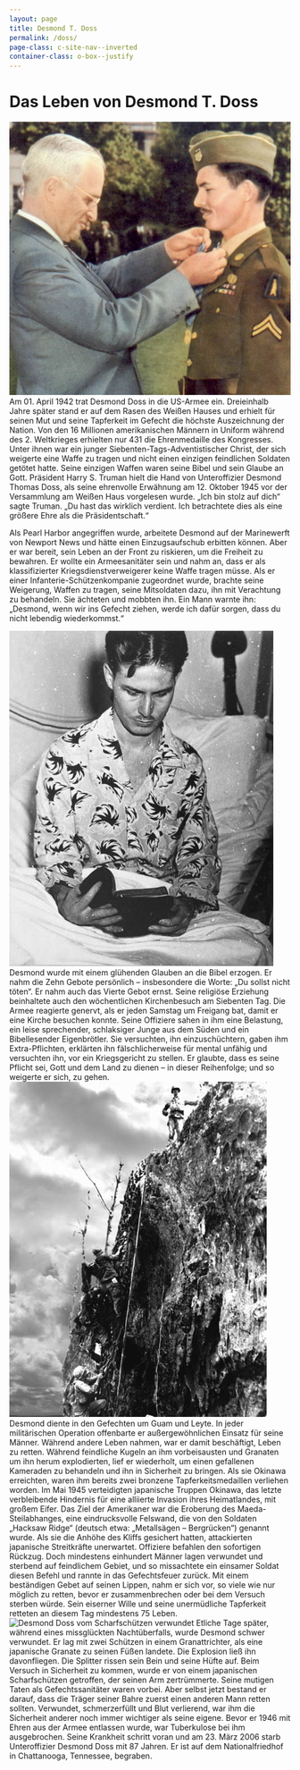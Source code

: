 ```yaml
---
layout: page
title: Desmond T. Doss
permalink: /doss/
page-class: c-site-nav--inverted
container-class: o-box--justify
---
```


# Das Leben von Desmond T. Doss

<img class="u-img u-img--left u-1/3@tablet" src="/assets/img/doss-medal-of-honor.jpg" alt="Desmond Doss bei der verleihung der Medal of Honor">
Am 01. April 1942 trat Desmond Doss in die US-Armee ein. Dreieinhalb Jahre später stand er auf dem Rasen des Weißen Hauses und erhielt für seinen Mut und seine Tapferkeit im Gefecht die höchste Auszeichnung der Nation. Von den 16 Millionen amerikanischen Männern in Uniform während des 2. Weltkrieges erhielten nur 431 die Ehrenmedaille des Kongresses. Unter ihnen war ein junger Siebenten-Tags-Adventistischer Christ, der sich weigerte eine Waffe zu tragen und nicht einen einzigen feindlichen Soldaten getötet hatte. Seine einzigen Waffen waren seine Bibel und sein Glaube an Gott. Präsident Harry S. Truman hielt die Hand von Unteroffizier Desmond Thomas Doss, als seine ehrenvolle Erwähnung am 12. Oktober 1945 vor der Versammlung am Weißen Haus vorgelesen wurde. „Ich bin stolz auf dich“ sagte Truman. „Du hast das wirklich verdient. Ich betrachtete dies als eine größere Ehre als die Präsidentschaft.“

Als Pearl Harbor angegriffen wurde, arbeitete Desmond auf der Marinewerft von Newport News und hätte einen Einzugsaufschub erbitten können. Aber er war bereit, sein Leben an der Front zu riskieren, um die Freiheit zu bewahren. Er wollte ein Armeesanitäter sein und nahm an, dass er als klassifizierter Kriegsdienstverweigerer keine Waffe tragen müsse. Als er einer Infanterie-Schützenkompanie zugeordnet wurde, brachte seine Weigerung, Waffen zu tragen, seine Mitsoldaten dazu, ihn mit Verachtung zu behandeln. Sie ächteten und mobbten ihn. Ein Mann warnte ihn: „Desmond, wenn wir ins Gefecht ziehen, werde ich dafür sorgen, dass du nicht lebendig wiederkommst.“

<img class="u-img u-img--right u-1/3@tablet" src="/assets/img/doss-glaube-bibel.jpg" alt="Desmond Doss mit seiner Bibel">
Desmond wurde mit einem glühenden Glauben an die Bibel erzogen. Er nahm die Zehn Gebote persönlich – insbesondere die Worte: „Du sollst nicht töten“. Er nahm auch das Vierte Gebot ernst. Seine religiöse Erziehung beinhaltete auch den wöchentlichen Kirchenbesuch am Siebenten Tag. Die Armee reagierte genervt, als er jeden Samstag um Freigang bat, damit er eine Kirche besuchen konnte. Seine Offiziere sahen in ihm eine Belastung, ein leise sprechender, schlaksiger Junge aus dem Süden und ein Bibellesender Eigenbrötler. Sie versuchten, ihn einzuschüchtern, gaben ihm Extra-Pflichten, erklärten ihn fälschlicherweise für mental unfähig und versuchten ihn, vor ein Kriegsgericht zu stellen. Er glaubte, dass es seine Pflicht sei, Gott und dem Land zu dienen – in dieser Reihenfolge; und so weigerte er sich, zu gehen.

<img class="u-img u-img--left u-1/3@tablet" src="/assets/img/doss-hacksaw-ridge.jpg" alt="Desmond Doss in der Schlacht von Okinawa">
Desmond diente in den Gefechten um Guam und Leyte. In jeder militärischen Operation offenbarte er außergewöhnlichen Einsatz für seine Männer. Während andere Leben nahmen, war er damit beschäftigt, Leben zu retten. Während feindliche Kugeln an ihm vorbeisausten und Granaten um ihn herum explodierten, lief er wiederholt, um einen gefallenen Kameraden zu behandeln und ihn in Sicherheit zu bringen. Als sie Okinawa erreichten, waren ihm bereits zwei bronzene Tapferkeitsmedaillen verliehen worden.
Im Mai 1945 verteidigten japanische Truppen Okinawa, das letzte verbleibende Hindernis für eine alliierte Invasion ihres Heimatlandes, mit großem Eifer. Das Ziel der Amerikaner war die Eroberung des Maeda-Steilabhanges, eine eindrucksvolle Felswand, die von den Soldaten „Hacksaw Ridge“ (deutsch etwa: „Metallsägen – Bergrücken“) genannt wurde. Als sie die Anhöhe des Kliffs gesichert hatten, attackierten japanische Streitkräfte unerwartet. Offiziere befahlen den sofortigen Rückzug. Doch mindestens einhundert Männer lagen verwundet und sterbend auf feindlichem Gebiet, und so missachtete ein einsamer Soldat diesen Befehl und rannte in das Gefechtsfeuer zurück. Mit einem beständigen Gebet auf seinen Lippen, nahm er sich vor, so viele wie nur möglich zu retten, bevor er zusammenbrechen oder bei dem Versuch sterben würde. Sein eiserner Wille und seine unermüdliche Tapferkeit retteten an diesem Tag mindestens 75 Leben.

<img class="u-img u-img--right u-1/4@tablet" src="/assets/img/doss-verwundet.jpg" alt="Desmond Doss vom Scharfschützen verwundet">
Etliche Tage später, während eines missglückten Nachtüberfalls, wurde Desmond schwer verwundet. Er lag mit zwei Schützen in einem Granattrichter, als eine japanische Granate zu seinen Füßen landete. Die Explosion ließ ihn davonfliegen. Die Splitter rissen sein Bein und seine Hüfte auf. Beim Versuch in Sicherheit zu kommen, wurde er von einem japanischen Scharfschützen getroffen, der seinen Arm zertrümmerte. Seine mutigen Taten als Gefechtssanitäter waren vorbei. Aber selbst jetzt bestand er darauf, dass die Träger seiner Bahre zuerst einen anderen Mann retten sollten. Verwundet, schmerzerfüllt und Blut verlierend, war ihm die Sicherheit anderer noch immer wichtiger als seine eigene.
Bevor er 1946 mit Ehren aus der Armee entlassen wurde, war Tuberkulose bei ihm ausgebrochen. Seine Krankheit schritt voran und am 23. März 2006 starb Unteroffizier Desmond Doss mit 87 Jahren. Er ist auf dem Nationalfriedhof in Chattanooga, Tennessee, begraben.
